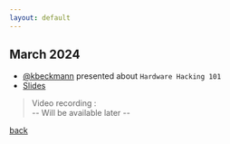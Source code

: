 ```yaml
---
layout: default
---
```


## March 2024

- [@kbeckmann](https://twitter.com/kbeckmann) presented about `Hardware Hacking 101`  
- [Slides](https://docs.google.com/presentation/d/e/2PACX-1vQSqmNe80P7T1_V1yGkH5boyS9V6MvfrHByNagQsCxdCQL2l1rb04nLeIiKWyo3JzPh1gLIzGo1eKaz/pub)
> Video recording :  
-- Will be available later -- 


[back](/)